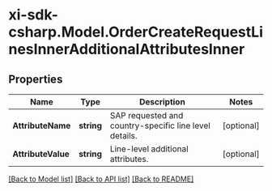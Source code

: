 # xi-sdk-csharp.Model.OrderCreateRequestLinesInnerAdditionalAttributesInner

## Properties

Name | Type | Description | Notes
------------ | ------------- | ------------- | -------------
**AttributeName** | **string** | SAP requested and country-specific line level details. | [optional] 
**AttributeValue** | **string** | Line-level additional attributes. | [optional] 

[[Back to Model list]](../README.md#documentation-for-models) [[Back to API list]](../README.md#documentation-for-api-endpoints) [[Back to README]](../README.md)


